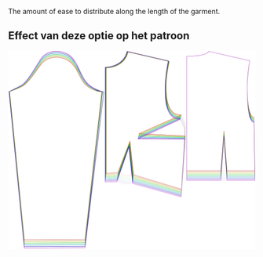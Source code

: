 
The amount of ease to distribute along the length of the garment.


## Effect van deze optie op het patroon
![This image shows the effect of this option by superimposing several variants that have a different value for this option](breanna_verticalease_sample.svg "Effect of this option on the pattern")
